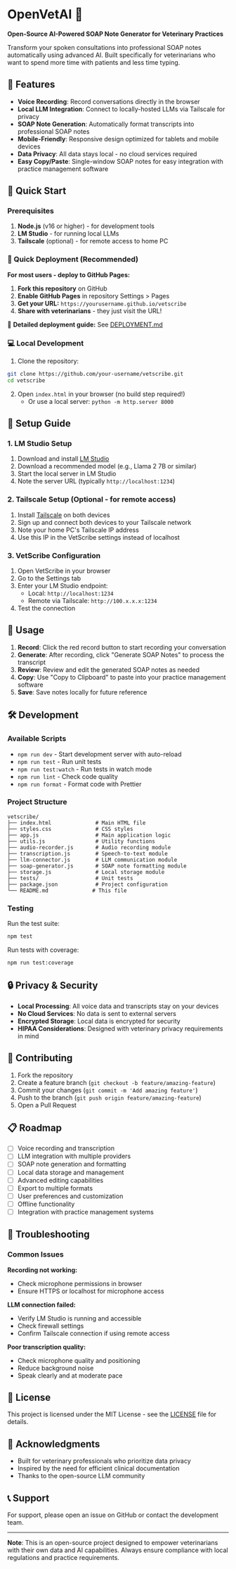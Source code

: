 # OpenVetAI 🤖

**Open-Source AI-Powered SOAP Note Generator for Veterinary Practices**

Transform your spoken consultations into professional SOAP notes automatically using advanced AI. Built specifically for veterinarians who want to spend more time with patients and less time typing.

## 🎯 Features

- **Voice Recording**: Record conversations directly in the browser
- **Local LLM Integration**: Connect to locally-hosted LLMs via Tailscale for privacy
- **SOAP Note Generation**: Automatically format transcripts into professional SOAP notes
- **Mobile-Friendly**: Responsive design optimized for tablets and mobile devices
- **Data Privacy**: All data stays local - no cloud services required
- **Easy Copy/Paste**: Single-window SOAP notes for easy integration with practice management software

## 🚀 Quick Start

### Prerequisites

1. **Node.js** (v16 or higher) - for development tools
2. **LM Studio** - for running local LLMs
3. **Tailscale** (optional) - for remote access to home PC

### 🚀 Quick Deployment (Recommended)

**For most users - deploy to GitHub Pages:**

1. **Fork this repository** on GitHub
2. **Enable GitHub Pages** in repository Settings > Pages
3. **Get your URL:** `https://yourusername.github.io/vetscribe`
4. **Share with veterinarians** - they just visit the URL!

📖 **Detailed deployment guide:** See [DEPLOYMENT.md](DEPLOYMENT.md)

### 💻 Local Development

1. Clone the repository:
```bash
git clone https://github.com/your-username/vetscribe.git
cd vetscribe
```

2. Open `index.html` in your browser (no build step required!)
   - Or use a local server: `python -m http.server 8000`

## 🔧 Setup Guide

### 1. LM Studio Setup

1. Download and install [LM Studio](https://lmstudio.ai/)
2. Download a recommended model (e.g., Llama 2 7B or similar)
3. Start the local server in LM Studio
4. Note the server URL (typically `http://localhost:1234`)

### 2. Tailscale Setup (Optional - for remote access)

1. Install [Tailscale](https://tailscale.com/) on both devices
2. Sign up and connect both devices to your Tailscale network
3. Note your home PC's Tailscale IP address
4. Use this IP in the VetScribe settings instead of localhost

### 3. VetScribe Configuration

1. Open VetScribe in your browser
2. Go to the Settings tab
3. Enter your LM Studio endpoint:
   - Local: `http://localhost:1234`
   - Remote via Tailscale: `http://100.x.x.x:1234`
4. Test the connection

## 📱 Usage

1. **Record**: Click the red record button to start recording your conversation
2. **Generate**: After recording, click "Generate SOAP Notes" to process the transcript
3. **Review**: Review and edit the generated SOAP notes as needed
4. **Copy**: Use "Copy to Clipboard" to paste into your practice management software
5. **Save**: Save notes locally for future reference

## 🛠️ Development

### Available Scripts

- `npm run dev` - Start development server with auto-reload
- `npm run test` - Run unit tests
- `npm run test:watch` - Run tests in watch mode
- `npm run lint` - Check code quality
- `npm run format` - Format code with Prettier

### Project Structure

```
vetscribe/
├── index.html              # Main HTML file
├── styles.css              # CSS styles
├── app.js                  # Main application logic
├── utils.js                # Utility functions
├── audio-recorder.js       # Audio recording module
├── transcription.js        # Speech-to-text module
├── llm-connector.js        # LLM communication module
├── soap-generator.js       # SOAP note formatting module
├── storage.js              # Local storage module
├── tests/                  # Unit tests
├── package.json            # Project configuration
└── README.md              # This file
```

### Testing

Run the test suite:
```bash
npm test
```

Run tests with coverage:
```bash
npm run test:coverage
```

## 🔒 Privacy & Security

- **Local Processing**: All voice data and transcripts stay on your devices
- **No Cloud Services**: No data is sent to external servers
- **Encrypted Storage**: Local data is encrypted for security
- **HIPAA Considerations**: Designed with veterinary privacy requirements in mind

## 🤝 Contributing

1. Fork the repository
2. Create a feature branch (`git checkout -b feature/amazing-feature`)
3. Commit your changes (`git commit -m 'Add amazing feature'`)
4. Push to the branch (`git push origin feature/amazing-feature`)
5. Open a Pull Request

## 📋 Roadmap

- [ ] Voice recording and transcription
- [ ] LLM integration with multiple providers
- [ ] SOAP note generation and formatting
- [ ] Local data storage and management
- [ ] Advanced editing capabilities
- [ ] Export to multiple formats
- [ ] User preferences and customization
- [ ] Offline functionality
- [ ] Integration with practice management systems

## 🐛 Troubleshooting

### Common Issues

**Recording not working:**
- Check microphone permissions in browser
- Ensure HTTPS or localhost for microphone access

**LLM connection failed:**
- Verify LM Studio is running and accessible
- Check firewall settings
- Confirm Tailscale connection if using remote access

**Poor transcription quality:**
- Check microphone quality and positioning
- Reduce background noise
- Speak clearly and at moderate pace

## 📄 License

This project is licensed under the MIT License - see the [LICENSE](LICENSE) file for details.

## 🙏 Acknowledgments

- Built for veterinary professionals who prioritize data privacy
- Inspired by the need for efficient clinical documentation
- Thanks to the open-source LLM community

## 📞 Support

For support, please open an issue on GitHub or contact the development team.

---

**Note**: This is an open-source project designed to empower veterinarians with their own data and AI capabilities. Always ensure compliance with local regulations and practice requirements.
